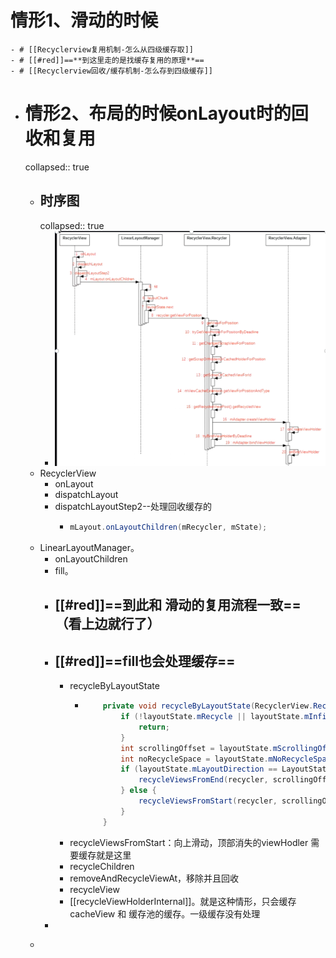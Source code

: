 # 情形1、滑动的时候
	- # [[Recyclerview复用机制-怎么从四级缓存取]]
	- # [[#red]]==**到这里走的是找缓存复用的原理**==
	- # [[Recyclerview回收/缓存机制-怎么存到四级缓存]]
- # 情形2、布局的时候onLayout时的回收和复用
  collapsed:: true
	- ## 时序图
	  collapsed:: true
		- ![image.png](../assets/image_1691314470330_0.png)
	- RecyclerView
		- onLayout
		- dispatchLayout
		- dispatchLayoutStep2--处理回收缓存的
			- ```java
			  mLayout.onLayoutChildren(mRecycler, mState);
			  ```
	- LinearLayoutManager。
		- onLayoutChildren
		- fill。
		- ## [[#red]]==**到此和 滑动的复用流程一致**==（看上边就行了）
		- ## [[#red]]==**fill也会处理缓存**==
			- recycleByLayoutState
				- ```java
				      private void recycleByLayoutState(RecyclerView.Recycler recycler, LayoutState layoutState) {
				          if (!layoutState.mRecycle || layoutState.mInfinite) {
				              return;
				          }
				          int scrollingOffset = layoutState.mScrollingOffset;
				          int noRecycleSpace = layoutState.mNoRecycleSpace;
				          if (layoutState.mLayoutDirection == LayoutState.LAYOUT_START) {
				              recycleViewsFromEnd(recycler, scrollingOffset, noRecycleSpace);
				          } else {
				              recycleViewsFromStart(recycler, scrollingOffset, noRecycleSpace);
				          }
				      }
				  ```
			- recycleViewsFromStart：向上滑动，顶部消失的viewHodler 需要缓存就是这里
			- recycleChildren
			- removeAndRecycleViewAt，移除并且回收
			- recycleView
			- [[recycleViewHolderInternal]]。就是这种情形，只会缓存cacheView  和 缓存池的缓存。一级缓存没有处理
		-
	- ```java
	  ```